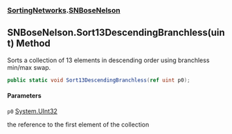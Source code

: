 ### [SortingNetworks](SortingNetworks.md 'SortingNetworks').[SNBoseNelson](SortingNetworks.SNBoseNelson.md 'SortingNetworks.SNBoseNelson')

## SNBoseNelson.Sort13DescendingBranchless(uint) Method

Sorts a collection of 13 elements in descending order using branchless min/max swap.

```csharp
public static void Sort13DescendingBranchless(ref uint p0);
```
#### Parameters

<a name='SortingNetworks.SNBoseNelson.Sort13DescendingBranchless(uint).p0'></a>

`p0` [System.UInt32](https://docs.microsoft.com/en-us/dotnet/api/System.UInt32 'System.UInt32')

the reference to the first element of the collection